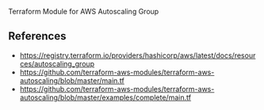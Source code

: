 Terraform Module for AWS Autoscaling Group

## References 

* https://registry.terraform.io/providers/hashicorp/aws/latest/docs/resources/autoscaling_group
* https://github.com/terraform-aws-modules/terraform-aws-autoscaling/blob/master/main.tf
* https://github.com/terraform-aws-modules/terraform-aws-autoscaling/blob/master/examples/complete/main.tf

